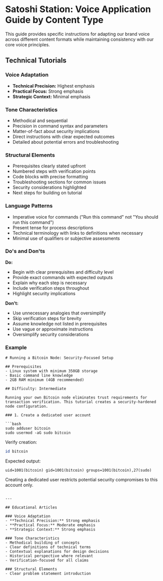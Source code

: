 # Satoshi Station: Voice Application Guide by Content Type

This guide provides specific instructions for adapting our brand voice across different content formats while maintaining consistency with our core voice principles.

## Technical Tutorials

### Voice Adaptation
- **Technical Precision:** Highest emphasis
- **Practical Focus:** Strong emphasis
- **Strategic Context:** Minimal emphasis

### Tone Characteristics
- Methodical and sequential
- Precision in command syntax and parameters
- Matter-of-fact about security implications
- Direct instructions with clear expected outcomes
- Detailed about potential errors and troubleshooting

### Structural Elements
- Prerequisites clearly stated upfront
- Numbered steps with verification points
- Code blocks with precise formatting
- Troubleshooting sections for common issues
- Security considerations highlighted
- Next steps for building on tutorial

### Language Patterns
- Imperative voice for commands ("Run this command" not "You should run this command")
- Present tense for process descriptions
- Technical terminology with links to definitions when necessary
- Minimal use of qualifiers or subjective assessments

### Do's and Don'ts

**Do:**
- Begin with clear prerequisites and difficulty level
- Provide exact commands with expected outputs
- Explain why each step is necessary
- Include verification steps throughout
- Highlight security implications

**Don't:**
- Use unnecessary analogies that oversimplify
- Skip verification steps for brevity
- Assume knowledge not listed in prerequisites
- Use vague or approximate instructions
- Oversimplify security considerations

### Example
```
# Running a Bitcoin Node: Security-Focused Setup

## Prerequisites
- Linux system with minimum 350GB storage
- Basic command line knowledge
- 2GB RAM minimum (4GB recommended)

## Difficulty: Intermediate

Running your own Bitcoin node eliminates trust requirements for transaction verification. This tutorial creates a security-hardened node configuration.

### 1. Create a dedicated user account

```bash
sudo adduser bitcoin
sudo usermod -aG sudo bitcoin
```

Verify creation:
```bash
id bitcoin
```

Expected output:
```
uid=1001(bitcoin) gid=1001(bitcoin) groups=1001(bitcoin),27(sudo)
```

Creating a dedicated user restricts potential security compromises to this account only.
```

---

## Educational Articles

### Voice Adaptation
- **Technical Precision:** Strong emphasis
- **Practical Focus:** Moderate emphasis
- **Strategic Context:** Strong emphasis

### Tone Characteristics
- Methodical building of concepts
- Clear definitions of technical terms
- Contextual explanations for design decisions
- Historical perspective where relevant
- Verification-focused for all claims

### Structural Elements
- Clear problem statement introduction